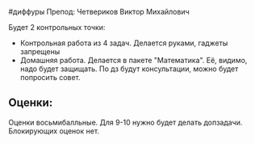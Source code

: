 #диффуры
Препод: Четвериков Виктор Михайлович

Будет 2 контрольных точки:
- Контрольная работа из 4 задач. Делается руками, гаджеты запрещены
- Домашняя работа. Делается в пакете "Математика". Её, видимо, надо будет защищать. По дз будут консультации, можно будет попросить совет.

## Оценки:
Оценки восьмибалльные. Для 9-10 нужно будет делать допзадачи. Блокирующих оценок нет. 
